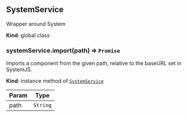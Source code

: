 <a name="SystemService"></a>
## SystemService
Wrapper around System

**Kind**: global class  
<a name="SystemService+import"></a>
### systemService.import(path) ⇒ <code>Promise</code>
Imports a component from the given path, relative to the baseURL set in SystemJS.

**Kind**: instance method of <code>[SystemService](#SystemService)</code>  

| Param | Type |
| --- | --- |
| path | <code>String</code> | 

